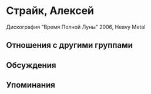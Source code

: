 # Страйк, Алексей

Дискография
"Время Полной Луны" 2006, Heavy Metal

## Отношения с другими группами


## Обсуждения


## Упоминания

